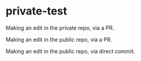 # private-test

Making an edit in the private repo, via a PR.

Making an edit in the public repo, via a PR.

Making an edit in the public repo, via direct commit.
